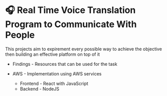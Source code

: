 # 🎧 Real Time Voice Translation Program to Communicate With People

This projects aim to expirement every possible way to achieve the objective then building an effective platform on top of it


- Findings - Resources that can be used for the task

- AWS - Implementation using AWS services  
    - Frontend - React with JavaScript  
    - Backend - NodeJS  